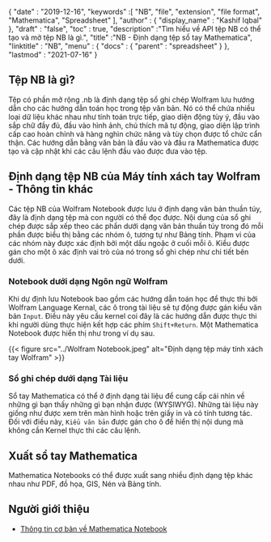 {
  "date" : "2019-12-16",
  "keywords" :[ "NB", "file", "extension", "file format", "Mathematica", "Spreadsheet" ],
  "author" : {
    "display_name" : "Kashif Iqbal"
},
  "draft" : "false",
  "toc" : true,
  "description" :"Tìm hiểu về API tệp NB có thể tạo và mở tệp NB là gì.",
  "title" :"NB - Định dạng tệp sổ tay Mathematica",
  "linktitle" : "NB",
  "menu" : {
    "docs" : {
      "parent" : "spreadsheet"
}
},
  "lastmod" : "2021-07-16"
}

## Tệp NB là gì?

Tệp có phần mở rộng .nb là định dạng tệp sổ ghi chép Wolfram lưu hướng dẫn cho các hướng dẫn toán học trong tệp văn bản. Nó có thể chứa nhiều loại dữ liệu khác nhau như tính toán trực tiếp, giao diện động tùy ý, đầu vào sắp chữ đầy đủ, đầu vào hình ảnh, chú thích mã tự động, giao diện lập trình cấp cao hoàn chỉnh và hàng nghìn chức năng và tùy chọn được tổ chức cẩn thận. Các hướng dẫn bằng văn bản là đầu vào và đầu ra Mathematica được tạo và cập nhật khi các câu lệnh đầu vào được đưa vào tệp.

## Định dạng tệp NB của Máy tính xách tay Wolfram - Thông tin khác

Các tệp NB của Wolfram Notebook được lưu ở định dạng văn bản thuần túy, đây là định dạng tệp mà con người có thể đọc được. Nội dung của sổ ghi chép được sắp xếp theo các phần dưới dạng văn bản thuần túy trong đó mỗi phần được biểu thị bằng các nhóm ô, tương tự như Bảng tính. Phạm vi của các nhóm này được xác định bởi một dấu ngoặc ở cuối mỗi ô. Kiểu được gán cho một ô xác định vai trò của nó trong sổ ghi chép như chi tiết bên dưới.

### Notebook dưới dạng Ngôn ngữ Wolfram

Khi dự định lưu Notebook bao gồm các hướng dẫn toán học để thực thi bởi Wolfram Language Kernal, các ô trong tài liệu sẽ tự động được gán kiểu văn bản `Input`. Điều này yêu cầu kernel coi đây là các hướng dẫn được thực thi khi người dùng thực hiện kết hợp các phím `Shift+Return`. Một Mathematica Notebook được hiển thị như trong ví dụ sau.

{{< figure src="../Wolfram Notebook.jpeg" alt="Định dạng tệp máy tính xách tay Wolfram" >}}

### Sổ ghi chép dưới dạng Tài liệu

Sổ tay Mathematica có thể ở định dạng tài liệu để cung cấp cái nhìn về những gì bạn thấy những gì bạn nhận được (WYSIWYG). Những tài liệu này giống như được xem trên màn hình hoặc trên giấy in và có tính tương tác. Đối với điều này, `Kiểu văn bản` được gán cho ô để hiển thị nội dung mà không cần Kernel thực thi các câu lệnh.

## Xuất sổ tay Mathematica

Mathematica Notebooks có thể được xuất sang nhiều định dạng tệp khác nhau như PDF, đồ họa, GIS, Nén và Bảng tính.

## Người giới thiệu

* [Thông tin cơ bản về Mathematica Notebook](https://reference.wolfram.com/language/guide/NotebookBasics.html)


